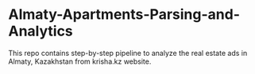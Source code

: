# Almaty-Apartments-Parsing-and-Analytics
This repo contains step-by-step pipeline to analyze the real estate ads in Almaty, Kazakhstan from krisha.kz website.
